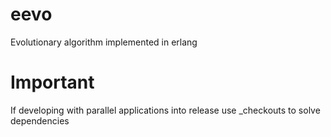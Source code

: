 # eevo
Evolutionary algorithm implemented in erlang

# Important
If developing with parallel applications into release use _checkouts to solve dependencies
